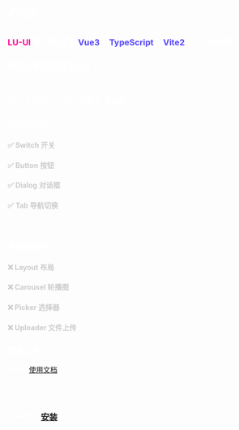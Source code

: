 # <font color="#fff"> 介绍</font>

### <font color="#fff"><font color="#ff009a">LU-UI</font> 是一款 基于 <font color="#5545fb">Vue3</font> + <font color="#5545fb">TypeScript</font> + <font color="#5545fb">Vite2</font> 的 UI 组件库</font>
### <font color="#fff">欢迎大家的交流与使用！</font>


<br>

<font color="#fff">PS：该组件库已适配 ***PC端*** 和 ***移动端*** </font>

### <font color="#fff">已完成组件</font>
#### <font color="#ccc">✅ Switch 开关</font>
#### <font color="#ccc">✅ Button 按钮</font>
#### <font color="#ccc">✅ Dialog 对话框</font>
#### <font color="#ccc">✅ Tab 导航切换</font>
<br> 

### <font color="#fff">未完成组件</font>
#### <font color="#ccc">❌ Layout 布局</font>
#### <font color="#ccc">❌ Carousel 轮播图</font>
#### <font color="#ccc">❌ Picker 选择器</font>
#### <font color="#ccc">❌ Uploader 文件上传</font>




### <font color="#fff">快速上手</font>
<font color="#fff">请参考[使用文档](#/doc/use) </font>


<br>
<br>

### <font color="#fff">下一节：[安装](#doc/install)</font>

